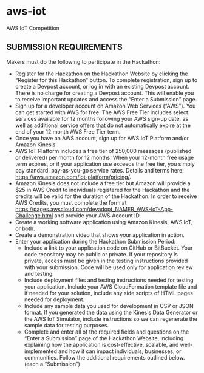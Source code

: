 # aws-iot
AWS IoT Competition

## SUBMISSION REQUIREMENTS

Makers must do the following to participate in the Hackathon: 

* Register for the Hackathon on the Hackathon Website by clicking the “Register for this Hackathon” button. To complete registration, sign up to create a Devpost account, or log in with an existing Devpost account. There is no charge for creating a Devpost account. This will enable you to receive important updates and access the “Enter a Submission” page.
* Sign up for a developer account on Amazon Web Services (“AWS”). You can get started with AWS for free. The AWS Free Tier includes select services available for 12 months following your AWS sign-up date, as well as additional service offers that do not automatically expire at the end of your 12 month AWS Free Tier term. 
 * Once you have an AWS account, sign up for AWS IoT Platform and/or Amazon Kinesis.
 * AWS IoT Platform includes a free tier of 250,000 messages (published or delivered) per month for 12 months. When your 12-month free usage term expires, or if your application use exceeds the free tier, you simply pay standard, pay-as-you-go service rates. Details and terms here: https://aws.amazon.com/iot-platform/pricing/.
 * Amazon Kinesis does not include a free tier but Amazon will provide a $25 in AWS Credit to individuals registered for the Hackathon and the credits will be valid for the duration of the Hackathon. In order to receive AWS Credits, you must complete the form at https://pages.awscloud.com/devadopt_NAMER_AWS-IoT-App-Challenge.html and provide your AWS Account ID.  
* Create a working software application using Amazon Kinesis, AWS IoT, or both.
* Create a demonstration video that shows your application in action.
* Enter your application during the Hackathon Submission Period:
  * Include a link to your application code on GitHub or BitBucket. Your code repository may be public or private. If your repository is private, access must be given in the testing instructions provided with your submission. Code will be used only for application review and testing.
  * Include deployment files and testing instructions needed for testing your application. Include your AWS CloudFormation template file and if needed for your solution, include any side scripts of HTML pages needed for deployment.
  * Include any sample data you used for development in CSV or JSON format. If you generated the data using the Kinesis Data Generator or the AWS IoT Simulator, include instructions so we can regenerate the sample data for testing purposes.
  * Complete and enter all of the required fields and questions on the “Enter a Submission” page of the Hackathon Website, including explaining how the application is cost-effective, scalable, and well-implemented and how it can impact individuals, businesses, or communities. Follow the additional requirements outlined below.
(each a “Submission”)
